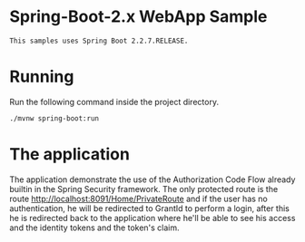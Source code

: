 # Spring-Boot-2.x WebApp Sample

    This samples uses Spring Boot 2.2.7.RELEASE.

# Running

Run the following command inside the project directory.

    ./mvnw spring-boot:run

# The application

The application demonstrate the use of the Authorization Code Flow already builtin in the Spring Security framework. The only protected route is the route [http://localhost:8091/Home/PrivateRoute](http://localhost:8091/Home/PrivateRoute) and if the user has no authentication, he will be redirected to GrantId to perform a login, after this he is redirected back to the application where he'll be able to see his access and the identity tokens and the token's claim.